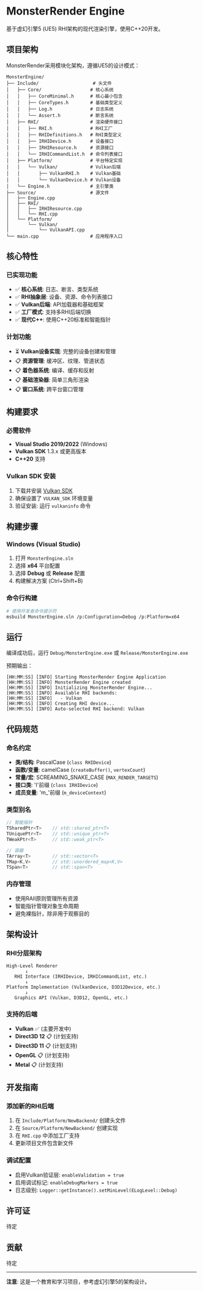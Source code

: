 # MonsterRender Engine

基于虚幻引擎5 (UE5) RHI架构的现代渲染引擎，使用C++20开发。

## 项目架构

MonsterRender采用模块化架构，遵循UE5的设计模式：

```
MonsterEngine/
├── Include/                    # 头文件
│   ├── Core/                  # 核心系统
│   │   ├── CoreMinimal.h      # 核心最小包含
│   │   ├── CoreTypes.h        # 基础类型定义
│   │   ├── Log.h              # 日志系统
│   │   └── Assert.h           # 断言系统
│   ├── RHI/                   # 渲染硬件接口
│   │   ├── RHI.h              # RHI工厂
│   │   ├── RHIDefinitions.h   # RHI类型定义
│   │   ├── IRHIDevice.h       # 设备接口
│   │   ├── IRHIResource.h     # 资源接口
│   │   └── IRHICommandList.h  # 命令列表接口
│   ├── Platform/              # 平台特定实现
│   │   └── Vulkan/            # Vulkan后端
│   │       ├── VulkanRHI.h    # Vulkan基础
│   │       └── VulkanDevice.h # Vulkan设备
│   └── Engine.h               # 主引擎类
├── Source/                    # 源文件
│   ├── Engine.cpp
│   ├── RHI/
│   │   ├── IRHIResource.cpp
│   │   └── RHI.cpp
│   └── Platform/
│       └── Vulkan/
│           └── VulkanAPI.cpp
└── main.cpp                   # 应用程序入口
```

## 核心特性

### 已实现功能
- ✅ **核心系统**: 日志、断言、类型系统
- ✅ **RHI抽象层**: 设备、资源、命令列表接口
- ✅ **Vulkan后端**: API加载器和基础框架
- ✅ **工厂模式**: 支持多RHI后端切换
- ✅ **现代C++**: 使用C++20标准和智能指针

### 计划功能
- ⏳ **Vulkan设备实现**: 完整的设备创建和管理
- 📋 **资源管理**: 缓冲区、纹理、管道状态
- 📋 **着色器系统**: 编译、缓存和反射
- 📋 **基础渲染器**: 简单三角形渲染
- 📋 **窗口系统**: 跨平台窗口管理

## 构建要求

### 必需软件
- **Visual Studio 2019/2022** (Windows)
- **Vulkan SDK** 1.3.x 或更高版本
- **C++20** 支持

### Vulkan SDK 安装
1. 下载并安装 [Vulkan SDK](https://vulkan.lunarg.com/)
2. 确保设置了 `VULKAN_SDK` 环境变量
3. 验证安装: 运行 `vulkaninfo` 命令

## 构建步骤

### Windows (Visual Studio)
1. 打开 `MonsterEngine.sln`
2. 选择 **x64** 平台配置
3. 选择 **Debug** 或 **Release** 配置
4. 构建解决方案 (Ctrl+Shift+B)

### 命令行构建
```bash
# 使用开发者命令提示符
msbuild MonsterEngine.sln /p:Configuration=Debug /p:Platform=x64
```

## 运行

编译成功后，运行 `Debug/MonsterEngine.exe` 或 `Release/MonsterEngine.exe`

预期输出：
```
[HH:MM:SS] [INFO] Starting MonsterRender Engine Application
[HH:MM:SS] [INFO] MonsterRender Engine created  
[HH:MM:SS] [INFO] Initializing MonsterRender Engine...
[HH:MM:SS] [INFO] Available RHI backends:
[HH:MM:SS] [INFO]   - Vulkan
[HH:MM:SS] [INFO] Creating RHI device...
[HH:MM:SS] [INFO] Auto-selected RHI backend: Vulkan
```

## 代码规范

### 命名约定
- **类/结构**: PascalCase (`class RHIDevice`)
- **函数/变量**: camelCase (`createBuffer()`, `vertexCount`)
- **常量/宏**: SCREAMING_SNAKE_CASE (`MAX_RENDER_TARGETS`)
- **接口类**: 'I'前缀 (`class IRHIDevice`)
- **成员变量**: 'm_'前缀 (`m_deviceContext`)

### 类型别名
```cpp
// 智能指针
TSharedPtr<T>    // std::shared_ptr<T>
TUniquePtr<T>    // std::unique_ptr<T>
TWeakPtr<T>      // std::weak_ptr<T>

// 容器
TArray<T>        // std::vector<T>
TMap<K,V>        // std::unordered_map<K,V>
TSpan<T>         // std::span<T>
```

### 内存管理
- 使用RAII原则管理所有资源
- 智能指针管理对象生命周期
- 避免裸指针，除非用于观察目的

## 架构设计

### RHI分层架构
```
High-Level Renderer
       ↓
   RHI Interface (IRHIDevice, IRHICommandList, etc.)
       ↓
Platform Implementation (VulkanDevice, D3D12Device, etc.)
       ↓
   Graphics API (Vulkan, D3D12, OpenGL, etc.)
```

### 支持的后端
- **Vulkan** ✅ (主要开发中)
- **Direct3D 12** 📋 (计划支持)
- **Direct3D 11** 📋 (计划支持)
- **OpenGL** 📋 (计划支持)
- **Metal** 📋 (计划支持)

## 开发指南

### 添加新的RHI后端
1. 在 `Include/Platform/NewBackend/` 创建头文件
2. 在 `Source/Platform/NewBackend/` 创建实现
3. 在 `RHI.cpp` 中添加工厂支持
4. 更新项目文件包含新文件

### 调试配置
- 启用Vulkan验证层: `enableValidation = true`
- 启用调试标记: `enableDebugMarkers = true`
- 日志级别: `Logger::getInstance().setMinLevel(ELogLevel::Debug)`

## 许可证

待定

## 贡献

待定

---
**注意**: 这是一个教育和学习项目，参考虚幻引擎5的架构设计。
